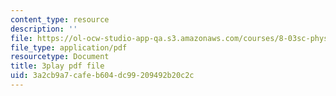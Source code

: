 ```yaml
---
content_type: resource
description: ''
file: https://ol-ocw-studio-app-qa.s3.amazonaws.com/courses/8-03sc-physics-iii-vibrations-and-waves-fall-2016/3a2cb9a7cafeb604dc99209492b20c2c_kKIQ1h9UuA.pdf
file_type: application/pdf
resourcetype: Document
title: 3play pdf file
uid: 3a2cb9a7-cafe-b604-dc99-209492b20c2c
---
```

